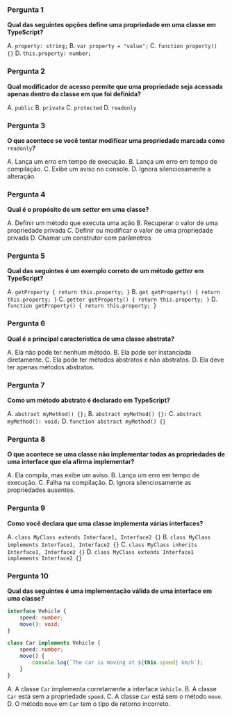### Pergunta 1

**Qual das seguintes opções define uma propriedade em uma classe em TypeScript?**

A. `property: string;` 
B. `var property = "value";` 
C. `function property() {}` 
D. `this.property: number;`


### Pergunta 2
**Qual modificador de acesso permite que uma propriedade seja acessada apenas dentro da classe em que foi definida?**

A. `public` 
B. `private` 
C. `protected` 
D. `readonly`

### Pergunta 3

**O que acontece se você tentar modificar uma propriedade marcada como** `readonly`**?**

A. Lança um erro em tempo de execução. 
B. Lança um erro em tempo de compilação. 
C. Exibe um aviso no console. 
D. Ignora silenciosamente a alteração.


### Pergunta 4

**Qual é o propósito de um** _**setter**_ **em uma classe?**

A. Definir um método que executa uma ação
B. Recuperar o valor de uma propriedade privada 
C. Definir ou modificar o valor de uma propriedade privada 
D. Chamar um construtor com parâmetros

### Pergunta 5

**Qual das seguintes é um exemplo correto de um método** _**getter**_ **em TypeScript?**

A. `getProperty { return this.property; }` 
B. `get getProperty() { return this.property; }` 
C. `getter getProperty() { return this.property; }` 
D. `function getProperty() { return this.property; }`


### Pergunta 6

**Qual é a principal característica de uma classe abstrata?**

A. Ela não pode ter nenhum método. 
B. Ela pode ser instanciada diretamente. 
C. Ela pode ter métodos abstratos e não abstratos. 
D. Ela deve ter apenas métodos abstratos.

### Pergunta 7

**Como um método abstrato é declarado em TypeScript?**

A. `abstract myMethod() {};` 
B. `abstract myMethod() {}:` 
C. `abstract myMethod(): void;` 
D. `function abstract myMethod() {}`


### Pergunta 8

**O que acontece se uma classe não implementar todas as propriedades de uma interface que ela afirma implementar?**

A. Ela compila, mas exibe um aviso. 
B. Lança um erro em tempo de execução. 
C. Falha na compilação. 
D. Ignora silenciosamente as propriedades ausentes.


### Pergunta 9

**Como você declara que uma classe implementa várias interfaces?**

A. `class MyClass extends Interface1, Interface2 {}` 
B. `class MyClass implements Interface1, Interface2 {}` 
C. `class MyClass inherits Interface1, Interface2 {}` 
D. `class MyClass extends Interface1 implements Interface2 {}`


### Pergunta 10

**Qual das seguintes é uma implementação válida de uma interface em uma classe?**

``` typescript
interface Vehicle {
    speed: number;
    move(): void;
}

class Car implements Vehicle {
    speed: number;
    move() {
        console.log(`The car is moving at ${this.speed} km/h`);
    }
}
```

A. A classe `Car` implementa corretamente a interface `Vehicle`. 
B. A classe `Car` está sem a propriedade `speed`. 
C. A classe `Car` está sem o método `move`. 
D. O método `move` em `Car` tem o tipo de retorno incorreto.
